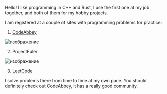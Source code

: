 Hello! I like programming in C++ and Rust, I use the first one at my job together, and both of them for my hobby projects.

I am registered at a couple of sites with programming problems for practice:

1. [CodeAbbey](https://www.codeabbey.com/index/user_profile/telebashna)

![изображение](https://www.codeabbey.com/index/user_banner/telebashna.png)

2. ProjectEuler

![изображение](https://projecteuler.net/profile/ecolog_veteran.png)

3. [LeetCode](https://leetcode.com/u/douaumont/)

I solve problems there from time to time at my own pace. You should definitely check out CodeAbbey, it has a really good community.

<!---
douaumont/douaumont is a ✨ special ✨ repository because its `README.md` (this file) appears on your GitHub profile.
You can click the Preview link to take a look at your changes.
--->
